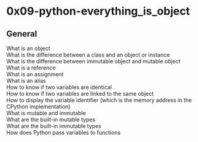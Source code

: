 # 0x09-python-everything_is_object
## General
What is an object\
What is the difference between a class and an object or instance\
What is the difference between immutable object and mutable object\
What is a reference\
What is an assignment\
What is an alias\
How to know if two variables are identical\
How to know if two variables are linked to the same object\
How to display the variable identifier (which is the memory address in the CPython implementation)\
What is mutable and immutable\
What are the built-in mutable types\
What are the built-in immutable types\
How does Python pass variables to functions
